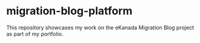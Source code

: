 # migration-blog-platform
This repository showcases my work on the eKanada Migration Blog project as part of my portfolio.
